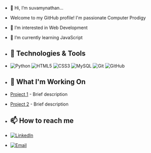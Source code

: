 - 👋 Hi, I’m suvamynathan...
- Welcome to my GitHub profile! I'm passionate Computer Prodigy 
- 👀 I’m interested in Web Development
- 🌱 I’m currently learning JavaScript
- ## 🧰 Technologies & Tools
- ![Python](https://img.shields.io/badge/-Python-333333?style=flat&logo=python) ![HTML5](https://img.shields.io/badge/-HTML5-333333?style=flat&logo=html5) ![CSS3](https://img.shields.io/badge/-CSS3-333333?style=flat&logo=css3) ![MySQL](https://img.shields.io/badge/-MySQL-333333?style=flat&logo=mysql) ![Git](https://img.shields.io/badge/-Git-333333?style=flat&logo=git)  ![GitHub](https://img.shields.io/badge/-GitHub-333333?style=flat&logo=github)
- ## 🔭 What I'm Working On

- [Project 1]([https://github.com/yourusername/project1](https://github.com/suvamynathan2005/Beginner-for-coding-)) - Brief description
- [Project 2](https://github.com/yourusername/project2) - Brief description
- ## 📫 How to reach me
-   [![LinkedIn](https://img.shields.io/badge/-LinkedIn-333333?style=flat&logo=linkedin)](https://linkedin.com/in/suvamynathan)
-    [![Email](https://img.shields.io/badge/-Email-333333?style=flat&logo=gmail)](mailto:swaminathan.p.2005@gmail.com)

<!---
suvamynathan2005/suvamynathan2005 is a ✨ special ✨ repository because its `README.md` (this file) appears on your GitHub profile.
You can click the Preview link to take a look at your changes.
--->
